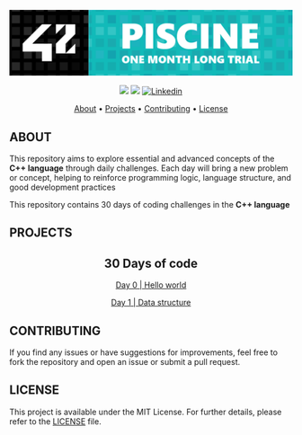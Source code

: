 <p align="center">
   <img src="https://github.com/rpambo/rpambo/blob/main/42/banners/piscine_and_common_core/github_piscine_and_common_core_banner_piscine.png">
</p>

<p align="center">
	<img src="https://img.shields.io/badge/status-in%20progress-yellow?color=%23f7c325&style=flat-square"/>
	<img src="https://img.shields.io/github/last-commit/rpambo/30-days-of-code?color=%2312bab9&style=flat-square"/>
	<a href='https://www.linkedin.com/in/rafaelkitoco' target="_blank"><img alt='Linkedin' src='https://img.shields.io/badge/LinkedIn-100000?style=flat-square&logo=Linkedin&logoColor=white&labelColor=0A66C2&color=0A66C2'/></a>
</p>

<p align="center">
	<a href="#about">About</a> •
	<a href="#projects">Projects</a> •
	<a href="#contributing">Contributing</a> •
	<a href="#license">License</a>
</p>

## ABOUT
This repository aims to explore essential and advanced concepts of the **C++ language** through daily challenges. Each day will bring a new problem or concept, helping to reinforce programming logic, language structure, and good development practices

This repository contains 30 days of coding challenges in the **C++ language**

## PROJECTS
<div align="center">
	
## 30 Days of code
[Day 0 | Hello world](https://github.com/rpambo/30-days-of-code/tree/main/30-days-of-code/day%2000)

[Day 1 | Data structure](https://github.com/rpambo/42-piscine/tree/main/piscine/C%20Piscine%20Shell%2000)

</div>

## CONTRIBUTING

If you find any issues or have suggestions for improvements, feel free to fork the repository and open an issue or submit a pull request.

## LICENSE

This project is available under the MIT License. For further details, please refer to the [LICENSE](https://github.com/rpambo/30-days-of-code/blob/main/LICENSE) file.
